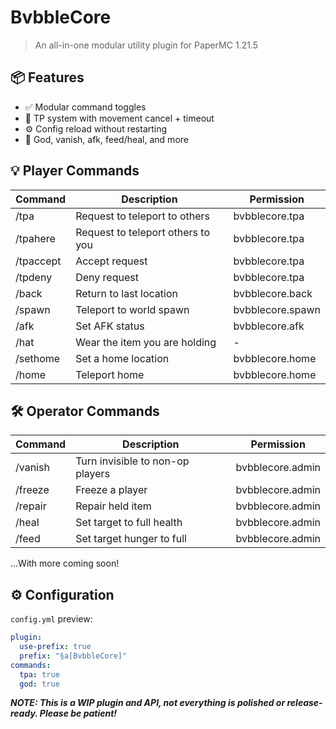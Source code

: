 # BvbbleCore

> An all-in-one modular utility plugin for PaperMC 1.21.5

## 📦 Features
- ✅ Modular command toggles
- 🔁 TP system with movement cancel + timeout
- ⚙️ Config reload without restarting
- 🔧 God, vanish, afk, feed/heal, and more

## 💡 Player Commands
| Command     | Description         | Permission |
|-------------|---------------------|------------|
| /tpa        | Request to teleport to others | bvbblecore.tpa |
| /tpahere    | Request to teleport others to you | bvbblecore.tpa |
| /tpaccept   | Accept request      | bvbblecore.tpa |
| /tpdeny     | Deny request        | bvbblecore.tpa |
| /back       | Return to last location | bvbblecore.back |
| /spawn      | Teleport to world spawn | bvbblecore.spawn |
| /afk        | Set AFK status      | bvbblecore.afk |
| /hat        | Wear the item you are holding    | - |
| /sethome <name> | Set a home location | bvbblecore.home |
| /home <name> | Teleport home | bvbblecore.home |

## 🛠️ Operator Commands
| Command     | Description         | Permission |
|-------------|---------------------|------------|
| /vanish     | Turn invisible to non-op players    | bvbblecore.admin |
| /freeze <player> | Freeze a player | bvbblecore.admin |
| /repair     | Repair held item | bvbblecore.admin |
| /heal <player> | Set target to full health | bvbblecore.admin |
| /feed <player> | Set target hunger to full | bvbblecore.admin |

...With more coming soon!

## ⚙️ Configuration
`config.yml` preview:
```yaml
plugin:
  use-prefix: true
  prefix: "§a[BvbbleCore]"
commands:
  tpa: true
  god: true
```

***NOTE: This is a WIP plugin and API, not everything is polished or release-ready. Please be patient!***

